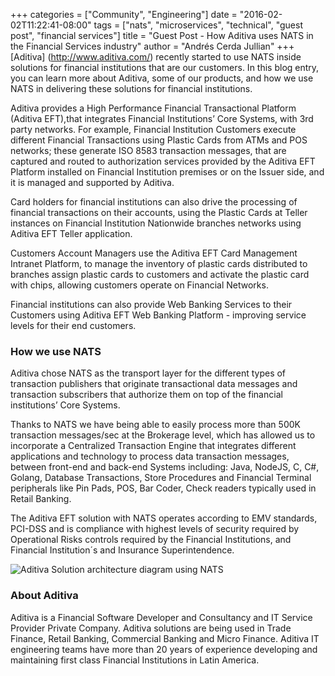 +++
categories = ["Community", "Engineering"]
date = "2016-02-02T11:22:41-08:00"
tags = ["nats", "microservices", "technical", "guest post", "financial services"]
title = "Guest Post - How Aditiva uses NATS in the Financial Services industry"
author = "Andrés Cerda Jullian"
+++
[Aditiva] (http://www.aditiva.com/) recently started to use NATS inside solutions for financial institutions that are our customers. In this blog entry, you can learn more about Aditiva, some of our products, and how we use NATS in delivering these solutions for financial institutions.

Aditiva provides a High Performance Financial Transactional Platform (Aditiva EFT),that integrates Financial Institutions’ Core Systems, with 3rd party networks. For example, Financial Institution Customers execute different Financial Transactions using Plastic Cards from ATMs and POS networks; these generate ISO 8583 transaction messages, that are captured and routed to authorization services provided by the Aditiva EFT Platform installed on Financial Institution premises or on the Issuer side, and it is managed and supported by Aditiva.

Card holders for financial institutions can also drive the processing of financial transactions on their accounts, using the Plastic Cards at Teller instances on Financial Institution Nationwide branches networks using Aditiva EFT Teller application.

Customers Account Managers use the Aditiva EFT Card Management Intranet Platform, to manage the inventory of plastic cards distributed to branches assign plastic cards to customers and activate the plastic card with chips, allowing customers operate on Financial Networks.

Financial institutions can also provide Web Banking Services to their Customers using Aditiva EFT Web Banking Platform - improving service levels for their end customers.

### **How we use NATS**
Aditiva chose NATS as the transport layer for the different types of transaction publishers that originate transactional data messages and transaction subscribers that authorize them on top of the financial institutions’ Core Systems.

Thanks to NATS we have being able to easily process more than 500K transaction messages/sec at the Brokerage level, which has allowed us to incorporate a Centralized Transaction Engine that integrates different applications and technology to process data transaction messages, between front-end and back-end Systems including: Java, NodeJS, C, C#, Golang, Database Transactions, Store Procedures and Financial Terminal peripherals like Pin Pads, POS, Bar Coder, Check readers typically used in Retail Banking.

The Aditiva EFT solution with NATS operates according to EMV standards, PCI-DSS and is compliance with highest levels of security required by Operational Risks controls required by the Financial Institutions, and Financial Institution´s and Insurance Superintendence.

<img class="img-responsive center-block" src="/img/blog/Aditivasolution.png" alt="Aditiva Solution architecture diagram using NATS">

### **About Aditiva**

Aditiva is a Financial Software Developer and Consultancy and IT Service Provider Private Company. Aditiva solutions are being used in Trade Finance, Retail Banking, Commercial Banking and Micro Finance. Aditiva IT engineering teams have more than 20 years of experience developing and maintaining first class Financial Institutions in Latin America.
